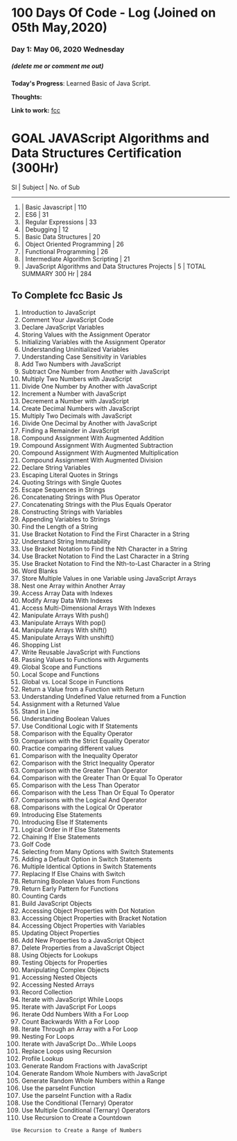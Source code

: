 # 100 Days Of Code - Log (Joined on 05th May,2020)

### Day 1: May 06, 2020 Wednesday
##### (delete me or comment me out)

**Today's Progress**: Learned Basic of Java Script.

**Thoughts:** 

**Link to work:** [fcc](http://www.freecodecamp.org/saradasutar)


# GOAL JAVAScript Algorithms and Data Structures Certification (300Hr)

Sl |  Subject        				        |  No. of Sub    				
---  --------------------------------------------------   ------------    
1. | Basic Javascript     				| 110
2. | ES6                   				| 31
3. | Regular Expressions    				| 33
4. | Debugging              				| 12
5. | Basic Data Structures  				| 20
6. | Object Oriented Programming			| 26
7. | Functional Programming				| 26
8. | Intermediate Algorithm Scripting			| 21
9. | JavaScript Algorithms and Data Structures Projects | 5
   | TOTAL SUMMARY    300 Hr                            | 284     


## To Complete fcc Basic Js
1. Introduction to JavaScript
2. Comment Your JavaScript Code
3. Declare JavaScript Variables
4. Storing Values with the Assignment Operator
5. Initializing Variables with the Assignment Operator
6. Understanding Uninitialized Variables
7. Understanding Case Sensitivity in Variables
8. Add Two Numbers with JavaScript
9. Subtract One Number from Another with JavaScript
10. Multiply Two Numbers with JavaScript
11. Divide One Number by Another with JavaScript
12. Increment a Number with JavaScript
13. Decrement a Number with JavaScript
14. Create Decimal Numbers with JavaScript
15. Multiply Two Decimals with JavaScript
15. Divide One Decimal by Another with JavaScript
16. Finding a Remainder in JavaScript
17. Compound Assignment With Augmented Addition
18. Compound Assignment With Augmented Subtraction
19. Compound Assignment With Augmented Multiplication
20. Compound Assignment With Augmented Division
21. Declare String Variables
22. Escaping Literal Quotes in Strings
23. Quoting Strings with Single Quotes
24. Escape Sequences in Strings
25. Concatenating Strings with Plus Operator
26. Concatenating Strings with the Plus Equals Operator
27. Constructing Strings with Variables
28. Appending Variables to Strings
29. Find the Length of a String
30. Use Bracket Notation to Find the First Character in a String
31. Understand String Immutability
32. Use Bracket Notation to Find the Nth Character in a String
33. Use Bracket Notation to Find the Last Character in a String
34. Use Bracket Notation to Find the Nth-to-Last Character in a String
35. Word Blanks
36. Store Multiple Values in one Variable using JavaScript Arrays
37. Nest one Array within Another Array
38. Access Array Data with Indexes
39. Modify Array Data With Indexes
40. Access Multi-Dimensional Arrays With Indexes
41. Manipulate Arrays With push()
42. Manipulate Arrays With pop()
43. Manipulate Arrays With shift()
44. Manipulate Arrays With unshift()
45. Shopping List
46. Write Reusable JavaScript with Functions
47. Passing Values to Functions with Arguments
48. Global Scope and Functions
49. Local Scope and Functions
50. Global vs. Local Scope in Functions
51. Return a Value from a Function with Return
52. Understanding Undefined Value returned from a Function
53. Assignment with a Returned Value
54. Stand in Line
55. Understanding Boolean Values
56. Use Conditional Logic with If Statements
57. Comparison with the Equality Operator
58. Comparison with the Strict Equality Operator
59. Practice comparing different values
60. Comparison with the Inequality Operator
61. Comparison with the Strict Inequality Operator
62. Comparison with the Greater Than Operator
63. Comparison with the Greater Than Or Equal To Operator
64. Comparison with the Less Than Operator
65. Comparison with the Less Than Or Equal To Operator
66. Comparisons with the Logical And Operator
67. Comparisons with the Logical Or Operator
68. Introducing Else Statements
69. Introducing Else If Statements
70. Logical Order in If Else Statements
71. Chaining If Else Statements
72. Golf Code
73. Selecting from Many Options with Switch Statements
74. Adding a Default Option in Switch Statements
75. Multiple Identical Options in Switch Statements
76. Replacing If Else Chains with Switch
77. Returning Boolean Values from Functions
78. Return Early Pattern for Functions
79. Counting Cards
80. Build JavaScript Objects
81. Accessing Object Properties with Dot Notation
82. Accessing Object Properties with Bracket Notation
83. Accessing Object Properties with Variables
84. Updating Object Properties
85. Add New Properties to a JavaScript Object
86. Delete Properties from a JavaScript Object
87. Using Objects for Lookups
88. Testing Objects for Properties
89. Manipulating Complex Objects
90. Accessing Nested Objects
91. Accessing Nested Arrays
92. Record Collection
93. Iterate with JavaScript While Loops
94. Iterate with JavaScript For Loops
95. Iterate Odd Numbers With a For Loop
96. Count Backwards With a For Loop
97. Iterate Through an Array with a For Loop
98. Nesting For Loops
99. Iterate with JavaScript Do...While Loops
100. Replace Loops using Recursion
101. Profile Lookup
101. Generate Random Fractions with JavaScript
102. Generate Random Whole Numbers with JavaScript
103. Generate Random Whole Numbers within a Range
104. Use the parseInt Function
105. Use the parseInt Function with a Radix
106. Use the Conditional (Ternary) Operator
107. Use Multiple Conditional (Ternary) Operators
108. Use Recursion to Create a Countdown

    Use Recursion to Create a Range of Numbers



